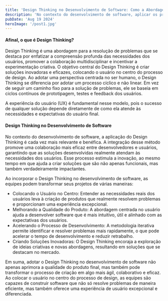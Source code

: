 ```yaml
---
title: 'Design Thinking no Desenvolvimento de Software: Como a Abordagem Centrada no Usuário Pode Revolucionar Seus Projetos'
description: 'No contexto do desenvolvimento de software, aplicar os princípios do Design Thinking pode transformar a maneira como os projetos são abordados, resultando em produtos mais alinhados com as expectativas dos usuários e, portanto, mais bem-sucedidos.'
pubDate: 'Aug 19 2024'
heroImage: '/post1.jpg'
---
```


<h4>Afinal, o que é Design Thinking?</h4>
Design Thinking é uma abordagem para a resolução de problemas que se destaca por enfatizar a compreensão profunda das necessidades dos usuários, promover a colaboração multidisciplinar e incentivar a experimentação criativa. O objetivo central do Design Thinking é criar soluções inovadoras e eficazes, colocando o usuário no centro do processo de design. Ao adotar uma perspectiva centrada no ser humano, o Design Thinking se diferencia por adotar um processo cíclico e não linear. Em vez de seguir um caminho fixo para a solução de problemas, ele se baseia em ciclos contínuos de prototipagem, testes e feedback dos usuários.

A experiência do usuário (UX) é fundamental nesse modelo, pois o sucesso de qualquer solução depende diretamente de como ela atende às necessidades e expectativas do usuário final.


<h4>Design Thinking no Desenvolvimento de Software</h4>
No contexto do desenvolvimento de software, a aplicação do Design Thinking é cada vez mais relevante e benéfica. A integração desse método promove uma colaboração mais eficaz entre desenvolvedores e usuários, garantindo que as soluções desenvolvidas realmente atendam às necessidades dos usuários. Esse processo estimula a inovação, ao mesmo tempo em que ajuda a criar soluções que são não apenas funcionais, mas também verdadeiramente impactantes.

Ao incorporar o Design Thinking no desenvolvimento de software, as equipes podem transformar seus projetos de várias maneiras:
  - Colocando o Usuário no Centro: Entender as necessidades reais dos usuários leva à criação de produtos que realmente resolvem problemas e proporcionam uma experiência excepcional.
  - Melhorando a Qualidade do Produto: A abordagem centrada no usuário ajuda a desenvolver software que é mais intuitivo, útil e alinhado com as expectativas dos usuários.
  - Acelerando o Processo de Desenvolvimento: A metodologia iterativa permite identificar e resolver problemas mais rapidamente, o que pode acelerar o tempo de desenvolvimento e reduzir retrabalho.
  - Criando Soluções Inovadoras: O Design Thinking encoraja a exploração de ideias criativas e novas abordagens, resultando em soluções que se destacam no mercado.

Em suma, adotar o Design Thinking no desenvolvimento de software não apenas aprimora a qualidade do produto final, mas também pode transformar o processo de criação em algo mais ágil, colaborativo e eficaz. Ao colocar o usuário no centro do processo de design, as equipes são capazes de construir software que não só resolve problemas de maneira eficiente, mas também oferece uma experiência de usuário excepcional e diferenciada.
